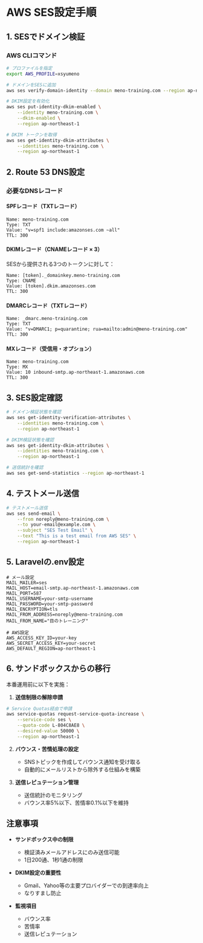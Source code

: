 # AWS SES設定手順

## 1. SESでドメイン検証

### AWS CLIコマンド
```bash
# プロファイルを指定
export AWS_PROFILE=xsyumeno

# ドメインをSESに追加
aws ses verify-domain-identity --domain meno-training.com --region ap-northeast-1

# DKIM設定を有効化
aws ses put-identity-dkim-enabled \
    --identity meno-training.com \
    --dkim-enabled \
    --region ap-northeast-1

# DKIM トークンを取得
aws ses get-identity-dkim-attributes \
    --identities meno-training.com \
    --region ap-northeast-1
```

## 2. Route 53 DNS設定

### 必要なDNSレコード

#### SPFレコード（TXTレコード）
```
Name: meno-training.com
Type: TXT
Value: "v=spf1 include:amazonses.com ~all"
TTL: 300
```

#### DKIMレコード（CNAMEレコード × 3）
SESから提供される3つのトークンに対して：
```
Name: [token]._domainkey.meno-training.com
Type: CNAME
Value: [token].dkim.amazonses.com
TTL: 300
```

#### DMARCレコード（TXTレコード）
```
Name: _dmarc.meno-training.com
Type: TXT
Value: "v=DMARC1; p=quarantine; rua=mailto:admin@meno-training.com"
TTL: 300
```

#### MXレコード（受信用・オプション）
```
Name: meno-training.com
Type: MX
Value: 10 inbound-smtp.ap-northeast-1.amazonaws.com
TTL: 300
```

## 3. SES設定確認

```bash
# ドメイン検証状態を確認
aws ses get-identity-verification-attributes \
    --identities meno-training.com \
    --region ap-northeast-1

# DKIM検証状態を確認
aws ses get-identity-dkim-attributes \
    --identities meno-training.com \
    --region ap-northeast-1

# 送信統計を確認
aws ses get-send-statistics --region ap-northeast-1
```

## 4. テストメール送信

```bash
# テストメール送信
aws ses send-email \
    --from noreply@meno-training.com \
    --to your-email@example.com \
    --subject "SES Test Email" \
    --text "This is a test email from AWS SES" \
    --region ap-northeast-1
```

## 5. Laravelの.env設定

```env
# メール設定
MAIL_MAILER=ses
MAIL_HOST=email-smtp.ap-northeast-1.amazonaws.com
MAIL_PORT=587
MAIL_USERNAME=your-smtp-username
MAIL_PASSWORD=your-smtp-password
MAIL_ENCRYPTION=tls
MAIL_FROM_ADDRESS=noreply@meno-training.com
MAIL_FROM_NAME="目のトレーニング"

# AWS設定
AWS_ACCESS_KEY_ID=your-key
AWS_SECRET_ACCESS_KEY=your-secret
AWS_DEFAULT_REGION=ap-northeast-1
```

## 6. サンドボックスからの移行

本番運用前に以下を実施：

1. **送信制限の解除申請**
```bash
# Service Quotas経由で申請
aws service-quotas request-service-quota-increase \
    --service-code ses \
    --quota-code L-804C8AE8 \
    --desired-value 50000 \
    --region ap-northeast-1
```

2. **バウンス・苦情処理の設定**
   - SNSトピックを作成してバウンス通知を受け取る
   - 自動的にメールリストから除外する仕組みを構築

3. **送信レピュテーション管理**
   - 送信統計のモニタリング
   - バウンス率5%以下、苦情率0.1%以下を維持

## 注意事項

- **サンドボックス中の制限**
  - 検証済みメールアドレスにのみ送信可能
  - 1日200通、1秒1通の制限
  
- **DKIM設定の重要性**
  - Gmail、Yahoo等の主要プロバイダーでの到達率向上
  - なりすまし防止
  
- **監視項目**
  - バウンス率
  - 苦情率
  - 送信レピュテーション